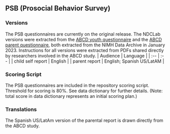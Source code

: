 ## PSB (Prosocial Behavior Survey)

### Versions
The PSB questionnaires are currently on the original release. The NDCLab versions were extracted from the [ABCD youth questionnaire](https://nda.nih.gov/data_structure.html?short_name=abcd_psb01) and the [ABCD parent questionnaire](https://nda.nih.gov/data_structure.html?short_name=psb01), both extracted from the NIMH Data Archive in January 2023. Instructions for all versions were extracted from PDFs shared directly by researchers involved in the ABCD study.
| Audience | Language |
| :--  | :--  |
| child self report | English  |
| parent report | English; Spanish US/LatAM |


### Scoring Script
The PSB questionnaires are included in the repository scoring script. Threshold for scoring is 80%. See data dictionary for further details. (Note: total score in data dictionary represents an initial scoring plan.)


### Translations
The Spanish US/LatAm version of the parental report is drawn directly from the ABCD study.





